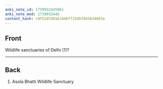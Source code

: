 ```yaml
---
anki_note_id: 1739932445961
anki_note_mod: 1739932445
content_hash: c9f52d7d016c84bff334bf843b34663e
---
```


## Front

Wildlife sanctuaries of Delhi (1)?

<hr/>

## Back

1. Asola Bhatti Wildlife Sanctuary